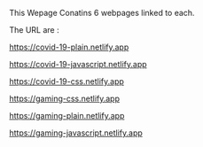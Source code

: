 This Wepage Conatins 6 webpages linked to each.

The URL are :

https://covid-19-plain.netlify.app

https://covid-19-javascript.netlify.app

https://covid-19-css.netlify.app

https://gaming-css.netlify.app

https://gaming-plain.netlify.app

https://gaming-javascript.netlify.app
